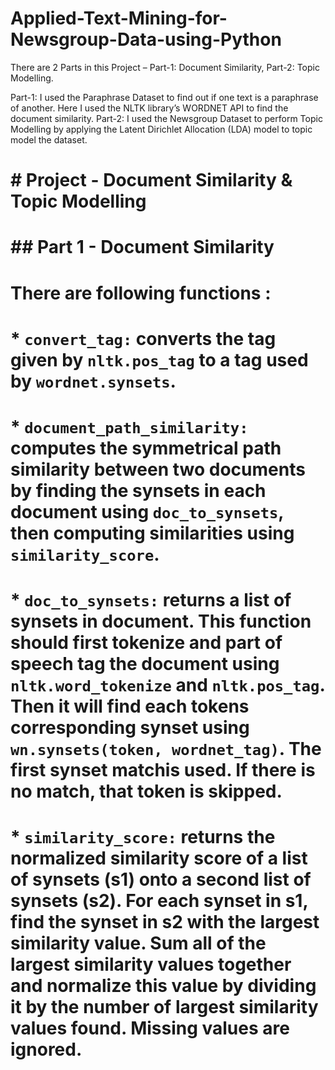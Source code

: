 # Applied-Text-Mining-for-Newsgroup-Data-using-Python
There are 2 Parts in this Project – Part-1: Document Similarity, Part-2: Topic Modelling.

Part-1: I used the Paraphrase Dataset to find out if one text is a paraphrase of another. Here I used the NLTK library’s 
WORDNET API to find the document similarity.
Part-2: I used the Newsgroup Dataset to perform Topic Modelling by applying the Latent 
Dirichlet Allocation (LDA) model to topic model the dataset.



# # Project - Document Similarity & Topic Modelling

# ## Part 1 - Document Similarity

# There are following functions :
# * **`convert_tag:`** converts the tag given by `nltk.pos_tag` to a tag used by `wordnet.synsets`. 
# * **`document_path_similarity:`** computes the symmetrical path similarity between two documents by finding the synsets in each document using `doc_to_synsets`, then computing similarities using `similarity_score`.
# * **`doc_to_synsets:`** returns a list of synsets in document. This function should first tokenize and part of speech tag the document using `nltk.word_tokenize` and `nltk.pos_tag`. Then it will find each tokens corresponding synset using `wn.synsets(token, wordnet_tag)`. The first synset matchis used. If there is no match, that token is skipped.
# * **`similarity_score:`** returns the normalized similarity score of a list of synsets (s1) onto a second list of synsets (s2). For each synset in s1, find the synset in s2 with the largest similarity value. Sum all of the largest similarity values together and normalize this value by dividing it by the number of largest similarity values found.  Missing values are ignored.


